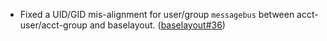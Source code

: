 - Fixed a UID/GID mis-alignment for user/group `messagebus` between acct-user/acct-group and baselayout. ([baselayout#36](https://github.com/flatcar/baselayout/pull/36))
